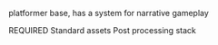 platformer base, has a system for narrative gameplay

REQUIRED
Standard assets
Post processing stack